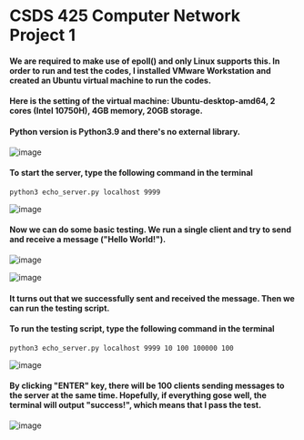 # CSDS 425 Computer Network Project 1

#### We are required to make use of epoll() and only Linux supports this. In order to run and test the codes, I installed VMware Workstation and created an Ubuntu virtual machine to run the codes.

#### Here is the setting of the virtual machine: Ubuntu-desktop-amd64, 2 cores (Intel 10750H), 4GB memory, 20GB storage.

#### Python version is Python3.9 and there's no external library.

![image](/images/image1.png)

#### To start the server, type the following command in the terminal
```
python3 echo_server.py localhost 9999
```

![image](/images/image2.png)

#### Now we can do some basic testing. We run a single client and try to send and receive a message ("Hello World!").

![image](/images/image3.png)

![image](/images/image4.png)

#### It turns out that we successfully sent and received the message. Then we can run the testing script.

#### To run the testing script, type the following command in the terminal
```
python3 echo_server.py localhost 9999 10 100 100000 100
```

![image](/images/image5.png)

#### By clicking "ENTER" key, there will be 100 clients sending messages to the server at the same time. Hopefully, if everything gose well, the terminal will output "success!", which means that I pass the test. 

![image](/images/image6.png)
